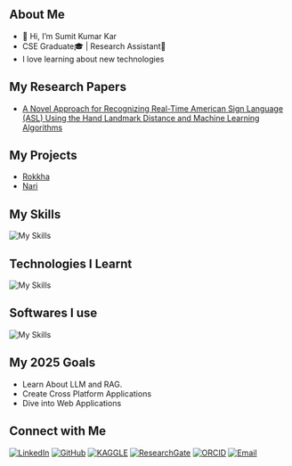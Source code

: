 ## About Me
- 👋 Hi, I’m Sumit Kumar Kar
- CSE Graduate🎓 | Research Assistant🔬
- I love learning about new technologies

## My Research Papers
- [A Novel Approach for Recognizing Real-Time American Sign Language (ASL) Using the Hand Landmark Distance and Machine Learning Algorithms](https://doi.org/10.1109/wiecon-ece60392.2023.10456414)

## My Projects
- [Rokkha](https://github.com/SumitKumarKar01/rokkha)
- [Nari](https://github.com/SumitKumarKar01/NARI)

## My Skills
![My Skills](https://skillicons.dev/icons?i=c,cpp,java,kotlin,python,html,css,js,mysql,sqlite,php)

<!--
- C 
- C++
- Java
- Kotlin
- Python
- HTML
- CSS
- JS
- MySQL
- SQLite
- PHP
- Android XML
-->

## Technologies I Learnt
![My Skills](https://skillicons.dev/icons?i=git,github,md,latex,anaconda)

<!--
- Git
- Github
- Markdown
- LaTex
- Anaconda
-->

## Softwares I use

![My Skills](https://skillicons.dev/icons?i=vscode,visualstudio,androidstudio,obsidian)

<!--
- VS Code
- Visual Studio
- Android Studio
- Adobe Creative Cloud Suite
- Microsoft Office Suite
-->

## My 2025 Goals
- Learn About LLM and RAG.
- Create Cross Platform Applications
- Dive into Web Applications


## Connect with Me
[![LinkedIn](https://img.shields.io/badge/LinkedIn-0077B5?style=for-the-badge&logo=linkedin&logoColor=white&link=https://www.linkedin.com/in/sumitkumarkar01)](https://www.linkedin.com/in/sumitkumarkar01)
[![GitHub](https://img.shields.io/badge/GitHub-181717?style=for-the-badge&logo=github&logoColor=white&link=https://github.com/SumitKumarKar01)](https://github.com/SumitKumarKar01)
[![KAGGLE](https://img.shields.io/badge/Kaggle-20BEFF?style=for-the-badge&logo=Kaggle&logoColor=white&link=https://www.kaggle.com/sumitkumarkar01)](https://www.kaggle.com/sumitkumarkar01)
[![ResearchGate](https://img.shields.io/badge/ResearchGate-00CCBB?style=for-the-badge&logo=researchgate&logoColor=white&link=https://www.researchgate.net/profile/Sumit-Kumar-Kar-3)](https://www.researchgate.net/profile/Sumit-Kumar-Kar-3)
[![ORCID](https://img.shields.io/badge/ORCID-A6CE39?style=for-the-badge&logo=orcid&logoColor=white&link=https://orcid.org/0009-0000-9469-3108)](https://orcid.org/0009-0000-9469-3108)
[![Email](https://img.shields.io/badge/Email-D14836?style=for-the-badge&logo=gmail&logoColor=white&link=mailto:sumitkumarkar01@gmail.com)](mailto:sumitkumarkar01@gmail.com)


<!---
SumitKumarKar01/SumitKumarKar01 is a ✨ special ✨ repository because its `README.md` (this file) appears on your GitHub profile.
You can click the Preview link to take a look at your changes.
--->
